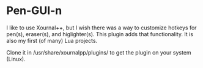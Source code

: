 # Pen-GUI-n
I like to use Xournal++, but I wish there was a way to customize hotkeys for pen(s), eraser(s), and higlighter(s). This plugin adds that functionality. It is also my first (of many) Lua projects.

Clone it in /usr/share/xournalpp/plugins/ to get the plugin on your system (Linux).
